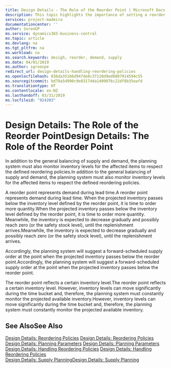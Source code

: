 ```yaml
---
title: Design Details - The Role of the Reorder Point | Microsoft Docs
description: This topic highlights the importance of setting a reorder point, so that you when to order more inventory.
services: project-madeira
documentationcenter: ''
author: SorenGP
ms.service: dynamics365-business-central
ms.topic: article
ms.devlang: na
ms.tgt_pltfrm: na
ms.workload: na
ms.search.keywords: desigh, reorder, demand, supply
ms.date: 04/01/2019
ms.author: sgroespe
redirect_url: design-details-handling-reordering-policies
ms.openlocfilehash: 836da35166d947de8c37128d9ed8807914594c55
ms.sourcegitcommit: bd78a5d990c9e83174da1409076c22df8b35eafd
ms.translationtype: HT
ms.contentlocale: en-NZ
ms.lasthandoff: 03/31/2019
ms.locfileid: "924203"
---
```

# <a name="design-details-the-role-of-the-reorder-point"></a><span data-ttu-id="a55da-103">Design Details: The Role of the Reorder Point</span><span class="sxs-lookup"><span data-stu-id="a55da-103">Design Details: The Role of the Reorder Point</span></span>
<span data-ttu-id="a55da-104">In addition to the general balancing of supply and demand, the planning system must also monitor inventory levels for the affected items to respect the defined reordering policies.</span><span class="sxs-lookup"><span data-stu-id="a55da-104">In addition to the general balancing of supply and demand, the planning system must also monitor inventory levels for the affected items to respect the defined reordering policies.</span></span>  

<span data-ttu-id="a55da-105">A reorder point represents demand during lead time.</span><span class="sxs-lookup"><span data-stu-id="a55da-105">A reorder point represents demand during lead time.</span></span> <span data-ttu-id="a55da-106">When the projected inventory passes below the inventory level defined by the reorder point, it is time to order more quantity.</span><span class="sxs-lookup"><span data-stu-id="a55da-106">When the projected inventory passes below the inventory level defined by the reorder point, it is time to order more quantity.</span></span> <span data-ttu-id="a55da-107">Meanwhile, the inventory is expected to decrease gradually and possibly reach zero (or the safety stock level), until the replenishment arrives.</span><span class="sxs-lookup"><span data-stu-id="a55da-107">Meanwhile, the inventory is expected to decrease gradually and possibly reach zero (or the safety stock level), until the replenishment arrives.</span></span>  

<span data-ttu-id="a55da-108">Accordingly, the planning system will suggest a forward-scheduled supply order at the point when the projected inventory passes below the reorder point.</span><span class="sxs-lookup"><span data-stu-id="a55da-108">Accordingly, the planning system will suggest a forward-scheduled supply order at the point when the projected inventory passes below the reorder point.</span></span>  

<span data-ttu-id="a55da-109">The reorder point reflects a certain inventory level.</span><span class="sxs-lookup"><span data-stu-id="a55da-109">The reorder point reflects a certain inventory level.</span></span> <span data-ttu-id="a55da-110">However, inventory levels can move significantly during the time bucket and, therefore, the planning system must constantly monitor the projected available inventory.</span><span class="sxs-lookup"><span data-stu-id="a55da-110">However, inventory levels can move significantly during the time bucket and, therefore, the planning system must constantly monitor the projected available inventory.</span></span>  

## <a name="see-also"></a><span data-ttu-id="a55da-111">See Also</span><span class="sxs-lookup"><span data-stu-id="a55da-111">See Also</span></span>  
<span data-ttu-id="a55da-112">[Design Details: Reordering Policies](design-details-reordering-policies.md) </span><span class="sxs-lookup"><span data-stu-id="a55da-112">[Design Details: Reordering Policies](design-details-reordering-policies.md) </span></span>  
<span data-ttu-id="a55da-113">[Design Details: Planning Parameters](design-details-planning-parameters.md) </span><span class="sxs-lookup"><span data-stu-id="a55da-113">[Design Details: Planning Parameters](design-details-planning-parameters.md) </span></span>  
<span data-ttu-id="a55da-114">[Design Details: Handling Reordering Policies](design-details-handling-reordering-policies.md) </span><span class="sxs-lookup"><span data-stu-id="a55da-114">[Design Details: Handling Reordering Policies](design-details-handling-reordering-policies.md) </span></span>  
[<span data-ttu-id="a55da-115">Design Details: Supply Planning</span><span class="sxs-lookup"><span data-stu-id="a55da-115">Design Details: Supply Planning</span></span>](design-details-supply-planning.md)
